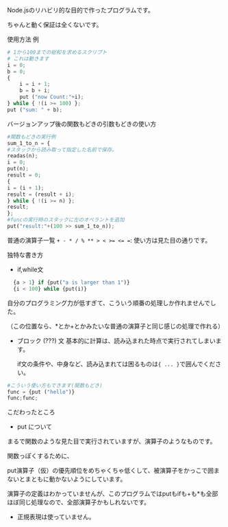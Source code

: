 Node.jsのリハビリ的な目的で作ったプログラムです。

ちゃんと動く保証は全くないです。

使用方法
例
```py
# 1から100までの総和を求めるスクリプト
# これは動きます
i = 0;
b = 0;
{   
    i = i + 1;
    b = b + i;
    put ("now Count:"+i);
} while { !(i >= 100) };
put ("sum: " + b);
```

バージョンアップ後の関数もどきの引数もどきの使い方
```py
#関数もどきの実行例
sum_1_to_n = {
#スタックから読み取って指定した名前で保存。
readas(n);
i = 0;
put(n);
result = 0;
{
i = (i + 1);
result = (result + i);
} while { !(i >= n) };
result;
};
#funcの実行時のスタックに左のオペラントを追加
put("result:"+(100 >> sum_1_to_n));
```

普通の演算子一覧
```+ - * / % ** > < >= <= =```: 使い方は見た目の通りです。

独特な書き方

- if,while文
```py
  {a > 1} if {put("a is larger than 1")}
  {i < 100} while {put(i)}
```
自分のプログラミング力が低すぎて、こういう順番の処理しか作れませんでした。

（この位置なら、*とか+とかみたいな普通の演算子と同じ感じの処理で作れる）

- ブロック (???) 文
  基本的に計算は、読み込まれた時点で実行されてしまいます。
  
  if文の条件や、中身など、読み込まれては困るものは`{ ... }`で囲んでください。
```py
#こういう使い方もできます(関数もどき)
func = {put ("hello")}
func;func;
```

こだわったところ
- put について

まるで関数のような見た目で実行されていますが、演算子のようなものです。

関数っぽくするために、

put演算子（仮）の優先順位をめちゃくちゃ低くして、被演算子をかっこで囲まないとまともに動かないようにしています。

演算子の定義はわかっていませんが、このプログラムではputもifも+も*も全部ほぼ同じ処理なので、全部演算子かもしれないです。

- 正規表現は使っていません。
